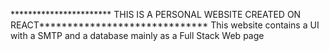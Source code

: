 *********************** THIS IS A PERSONAL WEBSITE CREATED ON REACT******************************
This website contains a UI with a SMTP and a database mainly as a Full Stack Web page
